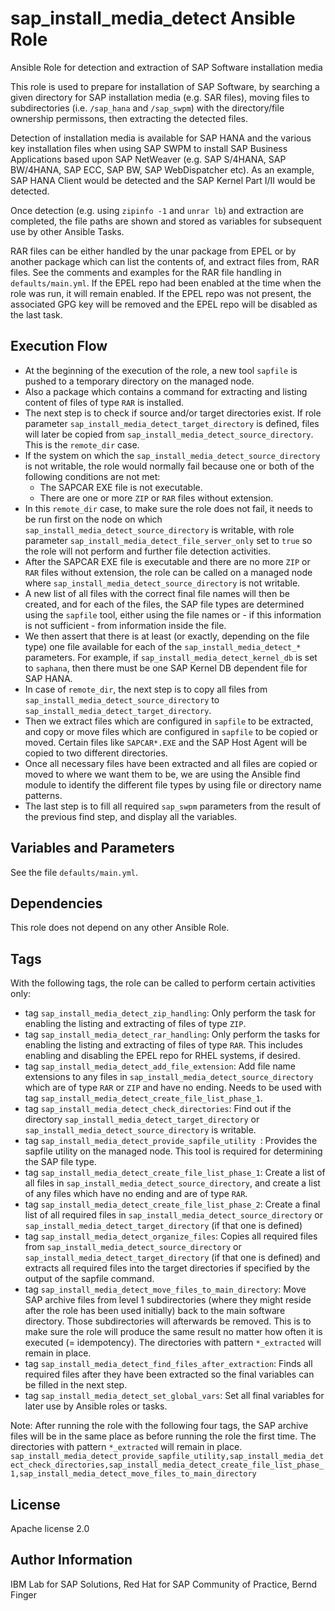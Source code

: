 # sap_install_media_detect Ansible Role

Ansible Role for detection and extraction of SAP Software installation media

This role is used to prepare for installation of SAP Software, by searching a given directory for SAP installation media (e.g. SAR files),
moving files to subdirectories (i.e. `/sap_hana` and `/sap_swpm`) with the directory/file ownership permissons, then extracting the detected files.

Detection of installation media is available for SAP HANA and the various key installation files when using SAP SWPM to install
SAP Business Applications based upon SAP NetWeaver (e.g. SAP S/4HANA, SAP BW/4HANA, SAP ECC, SAP BW, SAP WebDispatcher etc).
As an example, SAP HANA Client would be detected and the SAP Kernel Part I/II would be detected.

Once detection (e.g. using `zipinfo -1` and `unrar lb`) and extraction are completed, the file paths are shown and stored as variables for subsequent use by other Ansible Tasks.

RAR files can be either handled by the unar package from EPEL or by another package which can list the contents of, and extract files from,
RAR files. See the comments and examples for the RAR file handling in `defaults/main.yml`. If the EPEL repo had been enabled at the time
when the role was run, it will remain enabled. If the EPEL repo was not present, the associated GPG key will be removed and the EPEL repo
will be disabled as the last task.

## Execution Flow

- At the beginning of the execution of the role, a new tool `sapfile` is pushed to a temporary directory on the managed node.
- Also a package which contains a command for extracting and listing content of files of type `RAR` is installed.
- The next step is to check if source and/or target directories exist. If role parameter `sap_install_media_detect_target_directory` is defined, files will later be copied from `sap_install_media_detect_source_directory`. This is the `remote_dir` case.
- If the system on which the `sap_install_media_detect_source_directory` is not writable, the role would normally fail because one or both of the following conditions are not met:
  - The SAPCAR EXE file is not executable.
  - There are one or more `ZIP` or `RAR` files without extension.
- In this `remote_dir` case, to make sure the role does not fail, it needs to be run first on the node on which `sap_install_media_detect_source_directory` is writable, with role parameter `sap_install_media_detect_file_server_only` set to `true` so the role will not perform and further file detection activities.
- After the SAPCAR EXE file is executable and there are no more `ZIP` or `RAR` files without extension, the role can be called on a managed node where `sap_install_media_detect_source_directory` is not writable.
- A new list of all files with the correct final file names will then be created, and for each of the files, the SAP file types are determined using the `sapfile` tool, either using the file names or - if this information is not sufficient - from information inside the file.
- We then assert that there is at least (or exactly, depending on the file type) one file available for each of the `sap_install_media_detect_*` parameters. For example, if `sap_install_media_detect_kernel_db` is set to `saphana`, then there must be one SAP Kernel DB dependent file for SAP HANA.
- In case of `remote_dir`, the next step is to copy all files from `sap_install_media_detect_source_directory` to `sap_install_media_detect_target_directory`.
- Then we extract files which are configured in `sapfile` to be extracted, and copy or move files which are configured in `sapfile` to be copied or moved. Certain files like `SAPCAR*.EXE` and the SAP Host Agent will be copied to two different directories.
- Once all necessary files have been extracted and all files are copied or moved to where we want them to be, we are using the Ansible find module to identify the different file types by using file or directory name patterns.
- The last step is to fill all required `sap_swpm` parameters from the result of the previous find step, and display all the variables.

## Variables and Parameters

See the file `defaults/main.yml`.

## Dependencies

This role does not depend on any other Ansible Role.

## Tags

With the following tags, the role can be called to perform certain activities only:
- tag `sap_install_media_detect_zip_handling`: Only perform the task for enabling the listing and extracting of files of type `ZIP`.
- tag `sap_install_media_detect_rar_handling`: Only perform the tasks for enabling the listing and extracting of files of type `RAR`. This
  includes enabling and disabling the EPEL repo for RHEL systems, if desired.
- tag `sap_install_media_detect_add_file_extension`: Add file name extensions to any files in `sap_install_media_detect_source_directory` which are of type `RAR` or `ZIP` and have no ending. Needs to be used with tag `sap_install_media_detect_create_file_list_phase_1`.
- tag `sap_install_media_detect_check_directories`: Find out if the directory `sap_install_media_detect_target_directory` or `sap_install_media_detect_source_directory` is writable.
- tag `sap_install_media_detect_provide_sapfile_utility `: Provides the sapfile utility on the managed node. This tool is required for determining the SAP file type.
- tag `sap_install_media_detect_create_file_list_phase_1`: Create a list of all files in `sap_install_media_detect_source_directory`, and create a list of any files which have no ending and are of type `RAR`.
- tag `sap_install_media_detect_create_file_list_phase_2`: Create a final list of all required files in `sap_install_media_detect_source_directory` or `sap_install_media_detect_target_directory` (if that one is defined)
- tag `sap_install_media_detect_organize_files`: Copies all required files from `sap_install_media_detect_source_directory` or `sap_install_media_detect_target_directory` (if that one is defined) and extracts all required files into the target directories if specified by the output of the sapfile command.
- tag `sap_install_media_detect_move_files_to_main_directory`: Move SAP archive files from level 1 subdirectories (where they might reside after the role has been used initially) back to the main software directory. Those subdirectories will afterwards be removed. This is to make sure the role will produce the same result no matter how often it is executed (= idempotency). The directories with pattern `*_extracted` will remain in place.
- tag `sap_install_media_detect_find_files_after_extraction`: Finds all required files after they have been extracted so the final variables can be filled in the next step.
- tag `sap_install_media_detect_set_global_vars`: Set all final variables for later use by Ansible roles or tasks.

Note: After running the role with the following four tags, the SAP archive files will be in the same place as before running the role the first time. The directories with pattern `*_extracted` will remain in place.
`sap_install_media_detect_provide_sapfile_utility,sap_install_media_detect_check_directories,sap_install_media_detect_create_file_list_phase_1,sap_install_media_detect_move_files_to_main_directory`

## License

Apache license 2.0

## Author Information

IBM Lab for SAP Solutions, Red Hat for SAP Community of Practice, Bernd Finger
